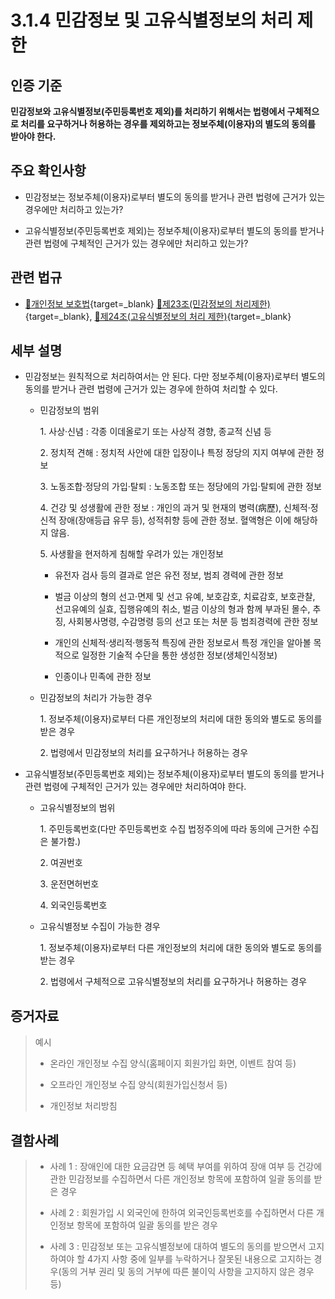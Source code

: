 # 3.1.4 민감정보 및 고유식별정보의 처리 제한

## 인증 기준

**민감정보와 고유식별정보(주민등록번호 제외)를 처리하기 위해서는 법령에서 구체적으로 처리를 요구하거나 허용하는 경우를 제외하고는 정보주체(이용자)의 별도의 동의를 받아야 한다.**

## 주요 확인사항

- 민감정보는 정보주체(이용자)로부터 별도의 동의를 받거나 관련 법령에 근거가 있는 경우에만 처리하고 있는가?

- 고유식별정보(주민등록번호 제외)는 정보주체(이용자)로부터 별도의 동의를 받거나 관련 법령에 구체적인 근거가 있는 경우에만 처리하고 있는가?

## 관련 법규

- [🔗개인정보 보호법](https://www.law.go.kr/법령/개인정보보호법/(20200805,16930,20200204)/제23조 "새 창에서 열기"){target=_blank} [🔗제23조(민감정보의 처리제한)](https://www.law.go.kr/법령/개인정보보호법/제23조 "새 창에서 열기"){target=_blank}, [🔗제24조(고유식별정보의 처리 제한)](https://www.law.go.kr/법령/개인정보보호법/제24조 "새 창에서 열기"){target=_blank}

## 세부 설명

- 민감정보는 원칙적으로 처리하여서는 안 된다. 다만 정보주체(이용자)로부터 별도의 동의를 받거나 관련 법령에 근거가 있는 경우에 한하여 처리할 수 있다.

    - 민감정보의 범위

        1\. 사상·신념 : 각종 이데올로기 또는 사상적 경향, 종교적 신념 등

        2\. 정치적 견해 : 정치적 사안에 대한 입장이나 특정 정당의 지지 여부에 관한 정보

        3\. 노동조합·정당의 가입·탈퇴 : 노동조합 또는 정당에의 가입·탈퇴에 관한 정보

        4\. 건강 및 성생활에 관한 정보 : 개인의 과거 및 현재의 병력(病歷), 신체적·정신적 장애(장애등급 유무 등), 성적취향 등에 관한 정보. 혈액형은 이에 해당하지 않음.

        5\. 사생활을 현저하게 침해할 우려가 있는 개인정보

        - 유전자 검사 등의 결과로 얻은 유전 정보, 범죄 경력에 관한 정보

        - 벌금 이상의 형의 선고·면제 및 선고 유예, 보호감호, 치료감호, 보호관찰, 선고유예의 실효, 집행유예의 취소, 벌금 이상의 형과 함께 부과된 몰수, 추징, 사회봉사명령, 수감명령 등의 선고 또는 처분 등 범죄경력에 관한 정보

        - 개인의 신체적·생리적·행동적 특징에 관한 정보로서 특정 개인을 알아볼 목적으로 일정한 기술적 수단을 통한 생성한 정보(생체인식정보)

        - 인종이나 민족에 관한 정보

    - 민감정보의 처리가 가능한 경우

        1\. 정보주체(이용자)로부터 다른 개인정보의 처리에 대한 동의와 별도로 동의를 받은 경우

        2\. 법령에서 민감정보의 처리를 요구하거나 허용하는 경우

- 고유식별정보(주민등록번호 제외)는 정보주체(이용자)로부터 별도의 동의를 받거나 관련 법령에 구체적인 근거가 있는 경우에만 처리하여야 한다.

    - 고유식별정보의 범위

        1\. 주민등록번호(다만 주민등록번호 수집 법정주의에 따라 동의에 근거한 수집은 불가함.)

        2\. 여권번호

        3\. 운전면허번호

        4\. 외국인등록번호

    - 고유식별정보 수집이 가능한 경우

        1\. 정보주체(이용자)로부터 다른 개인정보의 처리에 대한 동의와 별도로 동의를 받는 경우

        2\. 법령에서 구체적으로 고유식별정보의 처리를 요구하거나 허용하는 경우

## 증거자료

> 예시
>
> - 온라인 개인정보 수집 양식(홈페이지 회원가입 화면, 이벤트 참여 등)
>
> - 오프라인 개인정보 수집 양식(회원가입신청서 등)
>
> - 개인정보 처리방침

## 결함사례

> - 사례 1 : 장애인에 대한 요금감면 등 혜택 부여를 위하여 장애 여부 등 건강에 관한 민감정보를 수집하면서 다른 개인정보 항목에 포함하여 일괄 동의를 받은 경우
>
> - 사례 2 : 회원가입 시 외국인에 한하여 외국인등록번호를 수집하면서 다른 개인정보 항목에 포함하여 일괄 동의를 받은 경우
>
> - 사례 3 : 민감정보 또는 고유식별정보에 대하여 별도의 동의를 받으면서 고지하여야 할 4가지 사항 중에 일부를 누락하거나 잘못된 내용으로 고지하는 경우(동의 거부 권리 및 동의 거부에 따른 불이익 사항을 고지하지 않은 경우 등)

